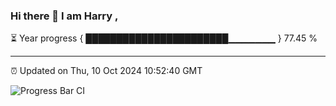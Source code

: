 ### Hi there 👋 I am Harry , 

⏳ Year progress { ███████████████████████▁▁▁▁▁▁▁ } 77.45 %

---

⏰ Updated on Thu, 10 Oct 2024 10:52:40 GMT

![Progress Bar CI](https://github.com/duykhang68/duykhang68/workflows/Progress%20Bar%20CI/badge.svg)
